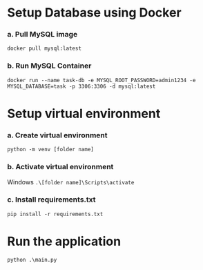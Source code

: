 # Setup Database using Docker
### a. Pull MySQL image
`docker pull mysql:latest`
### b. Run MySQL Container
`docker run --name task-db -e MYSQL_ROOT_PASSWORD=admin1234 -e MYSQL_DATABASE=task -p 3306:3306 -d mysql:latest`

# Setup virtual environment
### a. Create virtual environment
`python -m venv [folder name]`
### b. Activate virtual environment
Windows `.\[folder name]\Scripts\activate`
### c. Install requirements.txt
`pip install -r requirements.txt`

# Run the application
`python .\main.py`